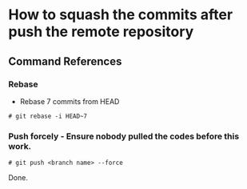 # How to squash the commits after push the remote repository

## Command References

### Rebase
- Rebase 7 commits from HEAD 
~~~
# git rebase -i HEAD~7
~~~

### Push forcely - Ensure nobody pulled the codes before this work.
~~~
# git push <branch name> --force
~~~

Done. 
